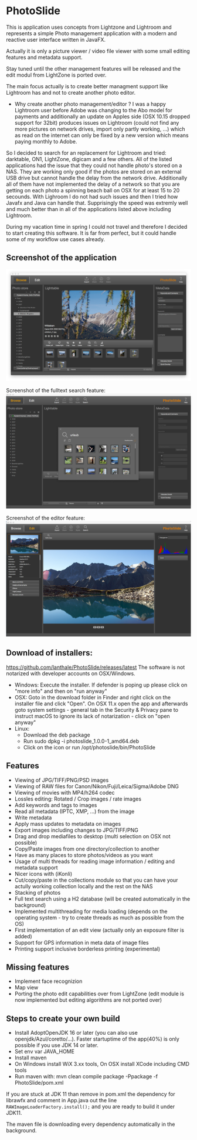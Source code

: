 # PhotoSlide
This is application uses concepts from Lightzone and Lightroom and represents a simple Photo management application with a modern and reactive user interface written in JavaFX.

Actually it is only a picture viewer / video file viewer with some small editing features and metadata support.

Stay tuned until the other management features will be released and the edit modul from LightZone is ported over.

The main focus actually is to create better managment support like Lightroom has and not to create another photo editor.

- Why create another photo management/editor ?
I was a happy Lightroom user before Adobe was changing to the Abo model for payments and additionally an update on Apples side (OSX 10.15 dropped support for 32bit) produces issues on Lightroom (could not find any more pictures on network drives, import only partly working, ...) which as read on the internet can only be fixed by a new version which means paying monthly to Adobe.

So I decided to search for an replacement for Lightroom and tried: darktable, ON1, LightZone, digicam and a few others.
All of the listed applications had the issue that they could not handle photo's stored on a NAS. They are working only good if the photos are stored on an external USB drive but cannot handle the delay from the network drive. Additionally all of them have not implemented the delay of a network so that you are getting on each photo a spinning beach ball on OSX for at least 15 to 20 secounds. With Lighroom I do not had such issues and then I tried how Javafx and Java can handle that. Supprisingly the speed was extremly well and much better than in all of the applications listed above including Lightroom.

During my vacation time in spring I could not travel and therefore I decided to start creating this software. It is far from perfect, but it could handle some of my workflow use cases already.

## Screenshot of the application
![PhotoSlide Screenshot](/PhotoSlide-Shot1.png)

Screenshot of the fulltext search feature:
![PhotoSlide Screenshot](/PhotoSlide-Shot2.png)

Screenshot of the editor feature:
![PhotoSlide Screenshot](/PhotoSlide-Shot3.png)

## Download of installers:
https://github.com/lanthale/PhotoSlide/releases/latest
The software is not notarized with developer accounts on OSX/Windows.

- Windows: Execute the installer. If defender is poping up please click on "more info" and then on "run anyway"
- OSX: Goto in the download folder in Finder and right click on the installer file and click "Open". 
On OSX 11.x open the app and afterwards goto system settings - general tab in the Security & Privacy pane to instruct macOS to ignore its lack of notarization - click on "open anyway"
- Linux: 
  - Download the deb package
  - Run sudo dpkg -i photoslide_1.0.0-1_amd64.deb
  - Click on the icon or run /opt/photoslide/bin/PhotoSlide

## Features
- Viewing of JPG/TIFF/PNG/PSD images
- Viewing of RAW files for Canon/Nikon/Fuji/Leica/Sigma/Adobe DNG
- Viewing of movies with MP4/h264 codec
- Lossles editing: Rotated / Crop images / rate images
- Add keywords and tags to images
- Read all metadata (IPTC, XMP, ...) from the image
- Write metadata
- Apply mass updates to metadata on images
- Export images including changes to JPG/TIFF/PNG
- Drag and drop mediafiles to desktop (multi selection on OSX not possible)
- Copy/Paste images from one directory/collection to another
- Have as many places to store photos/videos as you want
- Usage of multi threads for reading image information / editing and metadata support
- Nicer icons with (iKonli)
- Cut/copy/paste in the collections module so that you can have your actully working collection locally and the rest on the NAS
- Stacking of photos
- Full text search using a H2 database (will be created automatically in the background)
- Implemented multithreading for media loading (depends on the operating system - try to create threads as much as possible from the OS)
- First implementation of an edit view (actually only an exposure filter is added)
- Support for GPS information in meta data of image files
- Printing support inclusive borderless printing (experimental)


## Missing features
- Implement face recognizion
- Map view
- Porting the photo edit capabilities over from LightZone (edit module is now implemented but editing algorithms are not ported over)


## Steps to create your own build
- Install AdoptOpenJDK 16 or later (you can also use openjdk/Azul/coretto/...). Faster startuptime of the app(40%) is only possible if you use JDK 14 or later.
- Set env var JAVA_HOME
- Install maven
- On Windows install WiX 3.xx tools, On OSX install XCode including CMD tools
- Run maven with: mvn clean compile package -Ppackage -f PhotoSlide/pom.xml

If you are stuck at JDK 11 than remove in pom.xml the dependency for librawfx and comment in App.java out the line `RAWImageLoaderFactory.install();` and you are ready to build it under JDK11.

The maven file is downloading every dependency automatically in the background.
